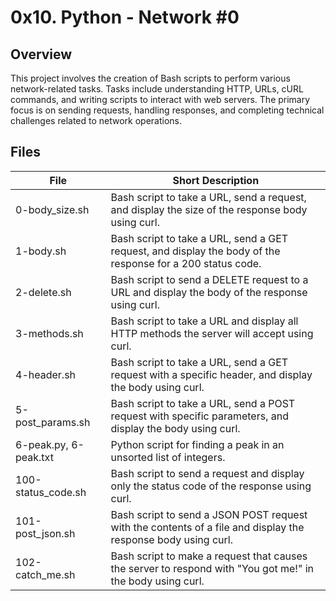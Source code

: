 # 0x10. Python - Network #0

## Overview

This project involves the creation of Bash scripts to perform various network-related tasks. Tasks include understanding HTTP, URLs, cURL commands, and writing scripts to interact with web servers. The primary focus is on sending requests, handling responses, and completing technical challenges related to network operations.

## Files

| File                 | Short Description                                                                                           |
|----------------------|-------------------------------------------------------------------------------------------------------------|
| 0-body_size.sh       | Bash script to take a URL, send a request, and display the size of the response body using curl.             |
| 1-body.sh            | Bash script to take a URL, send a GET request, and display the body of the response for a 200 status code.   |
| 2-delete.sh          | Bash script to send a DELETE request to a URL and display the body of the response using curl.               |
| 3-methods.sh         | Bash script to take a URL and display all HTTP methods the server will accept using curl.                    |
| 4-header.sh          | Bash script to take a URL, send a GET request with a specific header, and display the body using curl.       |
| 5-post_params.sh     | Bash script to take a URL, send a POST request with specific parameters, and display the body using curl.    |
| 6-peak.py, 6-peak.txt | Python script for finding a peak in an unsorted list of integers.                    |
| 100-status_code.sh   | Bash script to send a request and display only the status code of the response using curl.                   |
| 101-post_json.sh     | Bash script to send a JSON POST request with the contents of a file and display the response body using curl.|
| 102-catch_me.sh      | Bash script to make a request that causes the server to respond with "You got me!" in the body using curl.   |
